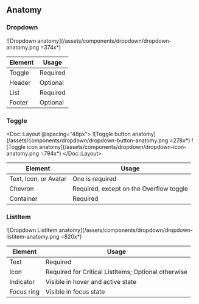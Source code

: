 ## Anatomy

### Dropdown

![Dropdown anatomy](/assets/components/dropdown/dropdown-anatomy.png =374x*)

| Element          | Usage                  |
|------------------|------------------------|
| Toggle           | Required               |
| Header           | Optional               |
| List             | Required               |
| Footer           | Optional               |

### Toggle

<Doc::Layout @spacing="48px">
    ![Toggle button anatomy](/assets/components/dropdown/dropdown-button-anatomy.png =278x*)
    ![Toggle icon anatomy](/assets/components/dropdown/dropdown-icon-anatomy.png =794x*)
</Doc::Layout>

| Element                   | Usage                                           |
|---------------------------|-------------------------------------------------|
| Text, Icon, or Avatar     | One is required                                 |
| Chevron                   | Required, except on the Overflow toggle         |
| Container                 | Required                                        |

### ListItem

![Dropdown ListItem anatomy](/assets/components/dropdown/dropdown-listitem-anatomy.png =820x*)

| Element          | Usage                                                    |
|------------------|----------------------------------------------------------|
| Text             | Required                                                 |
| Icon             | Required for Critical ListItems; Optional otherwise      |
| Indicator        | Visible in hover and active state                        |
| Focus ring       | Visible in focus state                                   |
